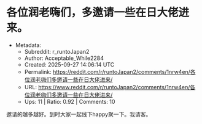# 各位润老嗨们，多邀请一些在日大佬进来。

- Metadata:
  - Subreddit: r_runtoJapan2
  - Author: Acceptable_While2284
  - Created: 2025-09-27 14:06:14 UTC
  - Permalink: https://reddit.com/r/runtoJapan2/comments/1nrw4en/各位润老嗨们多邀请一些在日大佬进来/
  - URL: https://www.reddit.com/r/runtoJapan2/comments/1nrw4en/各位润老嗨们多邀请一些在日大佬进来/
  - Ups: 11 | Ratio: 0.92 | Comments: 10


邀请的越多越好。到时大家一起线下happy聚一下。我请客。

